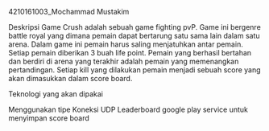 4210161003_Mochammad Mustakim

Deskripsi Game Crush adalah sebuah game fighting pvP. Game ini bergenre battle royal yang dimana pemain dapat bertarung satu sama lain dalam satu arena. Dalam game ini pemain harus saling menjatuhkan antar pemain. Setiap pemain diberikan 3 buah life point. Pemain yang berhasil bertahan dan berdiri di arena yang terakhir adalah pemain yang memenangkan pertandingan. Setiap kill yang dilakukan pemain menjadi sebuah score yang akan dimasukkan dalam score board.

Teknologi yang akan dipakai

Menggunakan tipe Koneksi UDP
Leaderboard google play service untuk menyimpan score board